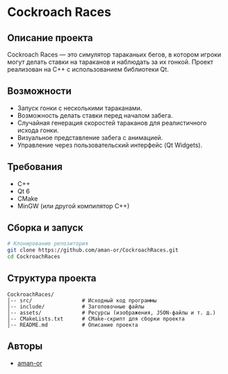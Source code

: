 # Cockroach Races 

## Описание проекта
Cockroach Races — это симулятор тараканьих бегов, в котором игроки могут делать ставки на тараканов и наблюдать за их гонкой. Проект реализован на C++ с использованием библиотеки Qt.

## Возможности
- Запуск гонки с несколькими тараканами.
- Возможность делать ставки перед началом забега.
- Случайная генерация скоростей тараканов для реалистичного исхода гонки.
- Визуальное представление забега с анимацией.
- Управление через пользовательский интерфейс (Qt Widgets).

## Требования
- C++
- Qt 6
- CMake
- MinGW (или другой компилятор C++)

## Сборка и запуск

```bash
# Клонирование репозитория
git clone https://github.com/aman-or/CockroachRaces.git
cd CockroachRaces
```

## Структура проекта
```
CockroachRaces/
│-- src/                # Исходный код программы
│-- include/            # Заголовочные файлы
│-- assets/             # Ресурсы (изображения, JSON-файлы и т. д.)
│-- CMakeLists.txt      # CMake-скрипт для сборки проекта
│-- README.md           # Описание проекта
```

## Авторы
- [aman-or](https://github.com/aman-or)
